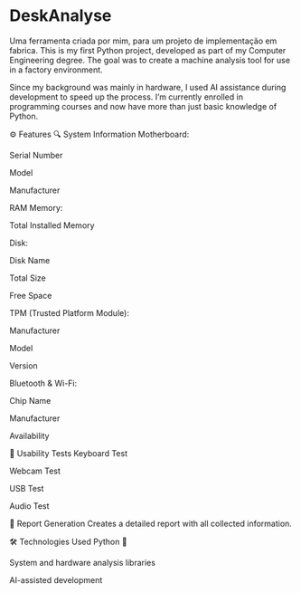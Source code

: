 # DeskAnalyse
Uma ferramenta criada por mim, para um projeto de implementação em fabrica. 
This is my first Python project, developed as part of my Computer Engineering degree. The goal was to create a machine analysis tool for use in a factory environment.

Since my background was mainly in hardware, I used AI assistance during development to speed up the process. I’m currently enrolled in programming courses and now have more than just basic knowledge of Python.

⚙️ Features
🔍 System Information
Motherboard:

Serial Number

Model

Manufacturer

RAM Memory:

Total Installed Memory

Disk:

Disk Name

Total Size

Free Space

TPM (Trusted Platform Module):

Manufacturer

Model

Version

Bluetooth & Wi-Fi:

Chip Name

Manufacturer

Availability

🧪 Usability Tests
Keyboard Test

Webcam Test

USB Test

Audio Test

📄 Report Generation
Creates a detailed report with all collected information.

🛠️ Technologies Used
Python 🐍

System and hardware analysis libraries

AI-assisted development
